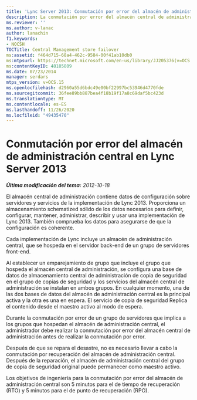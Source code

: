 ```yaml
---
title: 'Lync Server 2013: Conmutación por error del almacén de administración central'
description: La conmutación por error del almacén central de administración de Lync Server 2013.
ms.reviewer: ''
ms.author: v-lanac
author: lanachin
f1.keywords:
- NOCSH
TOCTitle: Central Management store failover
ms:assetid: f464d715-68a4-462c-9584-00f41ab10db0
ms:mtpsurl: https://technet.microsoft.com/en-us/library/JJ205376(v=OCS.15)
ms:contentKeyID: 48185809
ms.date: 07/23/2014
manager: serdars
mtps_version: v=OCS.15
ms.openlocfilehash: d2960a55d6bdc49e00bf22997bc53946d4770fde
ms.sourcegitcommit: 36fee89bb887bea4f18b19f17a8c69daf5bc423d
ms.translationtype: MT
ms.contentlocale: es-ES
ms.lasthandoff: 11/26/2020
ms.locfileid: "49435470"
---
```

# <a name="central-management-store-failover-in-lync-server-2013"></a>Conmutación por error del almacén de administración central en Lync Server 2013

<div data-xmlns="http://www.w3.org/1999/xhtml">

<div class="topic" data-xmlns="http://www.w3.org/1999/xhtml" data-msxsl="urn:schemas-microsoft-com:xslt" data-cs="https://msdn.microsoft.com/">

<div data-asp="https://msdn2.microsoft.com/asp">



</div>

<div id="mainSection">

<div id="mainBody">

<span> </span>

_**Última modificación del tema:** 2012-10-18_

El almacén central de administración contiene datos de configuración sobre servidores y servicios de la implementación de Lync 2013. Proporciona un almacenamiento schematized sólido de los datos necesarios para definir, configurar, mantener, administrar, describir y usar una implementación de Lync 2013. También comprueba los datos para asegurarse de que la configuración es coherente.

Cada implementación de Lync incluye un almacén de administración central, que se hospeda en el servidor back-end de un grupo de servidores front-end.

Al establecer un emparejamiento de grupo que incluye el grupo que hospeda el almacén central de administración, se configura una base de datos de almacenamiento central de administración de copia de seguridad en el grupo de copias de seguridad y los servicios del almacén central de administración se instalan en ambos grupos. En cualquier momento, una de las dos bases de datos del almacén de administración central es la principal activa y la otra es una en espera. El servicio de copia de seguridad Replica el contenido desde el maestro activo al modo de espera.

Durante la conmutación por error de un grupo de servidores que implica a los grupos que hospedan el almacén de administración central, el administrador debe realizar la conmutación por error del almacén central de administración antes de realizar la conmutación por error.

Después de que se repara el desastre, no es necesario llevar a cabo la conmutación por recuperación del almacén de administración central. Después de la reparación, el almacén de administración central del grupo de copia de seguridad original puede permanecer como maestro activo.

Los objetivos de ingeniería para la conmutación por error del almacén de administración central son 5 minutos para el de tiempo de recuperación (RTO) y 5 minutos para el de punto de recuperación (RPO).

</div>

<span> </span>

</div>

</div>

</div>

